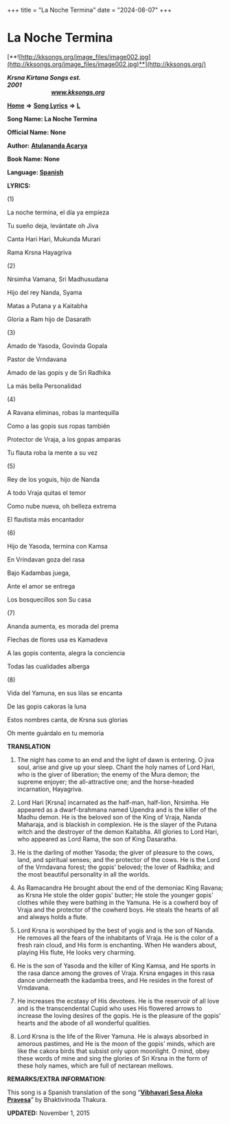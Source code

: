 +++
title = "La Noche Termina"
date = "2024-08-07"
+++

# La Noche Termina
[**![http://kksongs.org/image_files/image002.jpg](http://kksongs.org/image_files/image002.jpg)**](http://kksongs.org/)

**_Krsna Kirtana Songs est. 2001_**                                                                                                                                                 **_www.kksongs.org_**

**[Home](http://kksongs.org/)** **⇒** **[Song Lyrics](http://kksongs.org/lyrics.html)** **⇒** **[L](http://kksongs.org/songs/song_l.html)**

**Song Name: La Noche Termina**

**Official Name: None**

**Author:** [**Atulananda Acarya**](http://kksongs.org/authors/list/atulananda.html)

**Book Name: None**

**Language: [Spanish](http://kksongs.org/language/list/spanish.html)**



**LYRICS:**

(1)

La noche termina, el día ya empieza

Tu sueño deja, levántate oh Jiva

Canta Hari Hari, Mukunda Murari

Rama Krsna Hayagriva

(2)

Nrsimha Vamana, Sri Madhusudana

Hijo del rey Nanda, Syama

Matas a Putana y a Kaitabha

Gloria a Ram hijo de Dasarath

(3)

Amado de Yasoda, Govinda Gopala

Pastor de Vrndavana

Amado de las gopis y de Sri Radhika

La más bella Personalidad

(4)

A Ravana eliminas, robas la mantequilla

Como a las gopis sus ropas también

Protector de Vraja, a los gopas amparas

Tu flauta roba la mente a su vez

(5)

Rey de los yoguis, hijo de Nanda

A todo Vraja quitas el temor

Como nube nueva, oh belleza extrema

El flautista más encantador

(6)

Hijo de Yasoda, termina con Kamsa

En Vrindavan goza del rasa

Bajo Kadambas juega,

Ante el amor se entrega

Los bosquecillos son Su casa

(7)

Ananda aumenta, es morada del prema

Flechas de flores usa es Kamadeva

A las gopis contenta, alegra la conciencia

Todas las cualidades alberga

(8)

Vida del Yamuna, en sus lilas se encanta

De las gopis cakoras la luna

Estos nombres canta, de Krsna sus glorias

Oh mente guárdalo en tu memoria

**TRANSLATION**

1) The night has come to an end and the light of dawn is entering. O jiva soul, arise and give up your sleep. Chant the holy names of Lord Hari, who is the giver of liberation; the enemy of the Mura demon; the supreme enjoyer; the all-attractive one; and the horse-headed incarnation, Hayagriva.

2) Lord Hari \[Krsna\] incarnated as the half-man, half-lion, Nrsimha. He appeared as a dwarf-brahmana named Upendra and is the killer of the Madhu demon. He is the beloved son of the King of Vraja, Nanda Maharaja, and is blackish in complexion. He is the slayer of the Putana witch and the destroyer of the demon Kaitabha. All glories to Lord Hari, who appeared as Lord Rama, the son of King Dasaratha.

3) He is the darling of mother Yasoda; the giver of pleasure to the cows, land, and spiritual senses; and the protector of the cows. He is the Lord of the Vrndavana forest; the gopis' beloved; the lover of Radhika; and the most beautiful personality in all the worlds.

4) As Ramacandra He brought about the end of the demoniac King Ravana; as Krsna He stole the older gopis' butter; He stole the younger gopis' clothes while they were bathing in the Yamuna. He is a cowherd boy of Vraja and the protector of the cowherd boys. He steals the hearts of all and always holds a flute.

5) Lord Krsna is worshiped by the best of yogis and is the son of Nanda. He removes all the fears of the inhabitants of Vraja. He is the color of a fresh rain cloud, and His form is enchanting. When He wanders about, playing His flute, He looks very charming.

6) He is the son of Yasoda and the killer of King Kamsa, and He sports in the rasa dance among the groves of Vraja. Krsna engages in this rasa dance underneath the kadamba trees, and He resides in the forest of Vrndavana.

7) He increases the ecstasy of His devotees. He is the reservoir of all love and is the transcendental Cupid who uses His flowered arrows to increase the loving desires of the gopis. He is the pleasure of the gopis' hearts and the abode of all wonderful qualities.

8) Lord Krsna is the life of the River Yamuna. He is always absorbed in amorous pastimes, and He is the moon of the gopis' minds, which are like the cakora birds that subsist only upon moonlight. O mind, obey these words of mine and sing the glories of Sri Krsna in the form of these holy names, which are full of nectarean mellows.

**REMARKS/EXTRA INFORMATION:**

This song is a Spanish translation of the song “**[Vibhavari Sesa Aloka Pravesa](http://kksongs.org/songs/v/vibhavarisesa.html)**” by Bhaktivinoda Thakura.

**UPDATED:** November 1, 2015